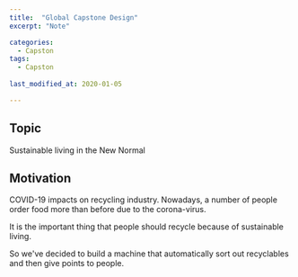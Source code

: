 ```yaml
---
title:  "Global Capstone Design"
excerpt: "Note"

categories:
  - Capston
tags:
  - Capston
  
last_modified_at: 2020-01-05

---
```


## Topic 

Sustainable living in the New Normal

## Motivation

COVID-19 impacts on recycling industry. Nowadays, a number of people order food more than before due to the corona-virus. <br>

It is the important thing that people should recycle because of sustainable living. <br>
 
So we've decided to build a machine that automatically sort out recyclables and then give points to people.



